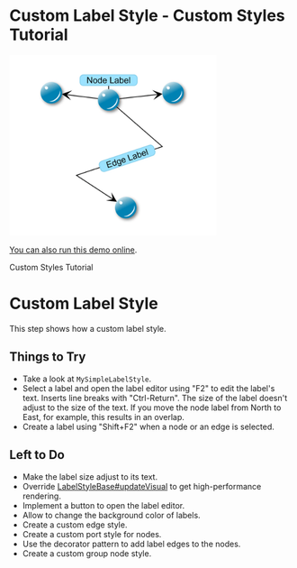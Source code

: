 # Custom Label Style - Custom Styles Tutorial

<img src="../../resources/image/tutorial2step10.png" alt="demo-thumbnail" height="320"/>

[You can also run this demo online](https://live.yworks.com/demos/02-tutorial-custom-styles/10-custom-label-style/index.html).

Custom Styles Tutorial

# Custom Label Style

This step shows how a custom label style.

## Things to Try

- Take a look at `MySimpleLabelStyle`.
- Select a label and open the label editor using "F2" to edit the label's text. Inserts line breaks with "Ctrl-Return". The size of the label doesn't adjust to the size of the text. If you move the node label from North to East, for example, this results in an overlap.
- Create a label using "Shift+F2" when a node or an edge is selected.

## Left to Do

- Make the label size adjust to its text.
- Override [LabelStyleBase#updateVisual](https://docs.yworks.com/yfileshtml/#/api/LabelStyleBase#updateVisual) to get high-performance rendering.
- Implement a button to open the label editor.
- Allow to change the background color of labels.
- Create a custom edge style.
- Create a custom port style for nodes.
- Use the decorator pattern to add label edges to the nodes.
- Create a custom group node style.

